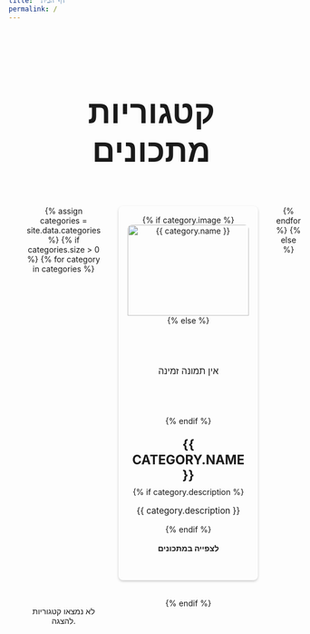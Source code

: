 ```yaml
---
layout: default
title: "דף הבית"
permalink: /
---
```


<!-- דף הבית - מעוצב מחדש -->
<div class="category-page">
    <h1>קטגוריות מתכונים</h1>
    <div class="category-grid">
        {% assign categories = site.data.categories %}
        {% if categories.size > 0 %}
            {% for category in categories %}
            <div class="category-card">
                {% if category.image %}
                <img src="{{ category.image | relative_url }}" alt="{{ category.name }}" class="category-image">
                {% else %}
                <div class="category-image-placeholder">אין תמונה זמינה</div>
                {% endif %}
                <div class="category-content">
                    <h2>{{ category.name }}</h2>
                    {% if category.description %}
                    <p>{{ category.description }}</p>
                    {% endif %}
                    <a href="{{ site.baseurl }}/categories/{{ category.id }}/" class="btn">לצפייה במתכונים</a>
                </div>
            </div>
            {% endfor %}
        {% else %}
            <p>לא נמצאו קטגוריות להצגה.</p>
        {% endif %}
    </div>
</div>

<style>
/* תיקון מרווח מתחת ל-header */
@media (min-width: 769px) { /* רק במסכים רחבים ממובייל */
  body {
    margin-top: -100px; /* ריווח שלילי רק במחשבים */
  }
}

/* עיצוב כפתורים */
.btn,
.view-category,
.back-button {
  display: inline-block;
  padding: 0.5rem 1rem;
  background-color: var(--button-bg-color);
  color: #000;
  text-decoration: none;
  border-radius: 4px;
  margin: 1rem 0;
  font-weight: 700;
  transition: background-color 0.3s, transform 0.2s;
}

.btn:hover,
.view-category:hover,
.back-button:hover {
  background-color: var(--button-hover-bg-color);
  transform: translateY(-3px);
}

/* עיצוב דף הבית */
.category-page {
  padding: 2rem;
  text-align: center;
  background-color: var(--secondary-color);
  color: var(--text-color);
}

.category-page h1 {
  font-size: 3.5rem;
  margin-bottom: 1.5rem;
  color: var(--text-color);
  text-transform: uppercase;
  border-bottom: 2px solid var(--text-color);
  padding-bottom: 0.5rem;
}

.category-grid {
  display: grid;
  grid-template-columns: repeat(4, 1fr);
  gap: 2rem;
  padding: 2rem 0;
}

@media (max-width: 992px) {
  .category-grid {
    grid-template-columns: repeat(3, 1fr);
  }
}

@media (max-width: 768px) {
  .category-grid {
    grid-template-columns: repeat(2, 1fr);
  }
}

@media (max-width: 480px) {
  .category-grid {
    grid-template-columns: 1fr;
  }
}

.category-card {
  background-color: var(--card-bg-color);
  border-radius: 8px;
  box-shadow: 0 2px 4px rgba(0, 0, 0, 0.2);
  text-align: center;
  padding: 1rem;
  transition: transform 0.3s ease, box-shadow 0.3s ease;
}

.category-card:hover {
  transform: translateY(-5px);
  box-shadow: 0 6px 12px rgba(0, 0, 0, 0.3);
}

.category-card img {
  width: 100%;
  height: 160px;
  object-fit: cover;
  border-radius: 8px 8px 0 0;
  transition: transform 0.3s, opacity 0.3s, box-shadow 0.3s;
}

.category-card:hover img {
  transform: scale(1.03);
  opacity: 0.95;
  box-shadow: 0 4px 8px rgba(0, 0, 0, 0.4);
}

.category-image-placeholder {
  display: flex;
  justify-content: center;
  align-items: center;
  background-color: var(--placeholder-bg-color);
  color: var(--placeholder-text-color);
  height: 160px;
  border-radius: 8px;
  font-size: 1rem;
}

.category-content {
  padding: 0.5rem;
}

.category-content h2 {
  font-size: 1.4rem;
  margin: 0.7rem 0 0.5rem;
  color: var(--placeholder-text-color);
  text-transform: uppercase;
  font-weight: bold;
}

.category-content p {
  font-size: 0.95rem;
  color: var(--text-color);
}

.category-content .btn {
  margin-top: 0.5rem;
  background-color: var(--button-bg-color);
  color: var(--button-text-color);
  transition: background-color 0.3s, transform 0.2s;
}

.category-content .btn:hover {
  background-color: var(--button-hover-bg-color);
  transform: translateY(-3px);
}

/* התאמות מובייל */
@media (max-width: 768px) {
  .category-card h2 {
    font-size: 1.2rem;
  }

  .category-card p {
    font-size: 0.9rem;
  }

  .category-content .btn {
    font-size: 0.9rem;
    padding: 0.4rem 0.8rem;
  }
}
</style>

